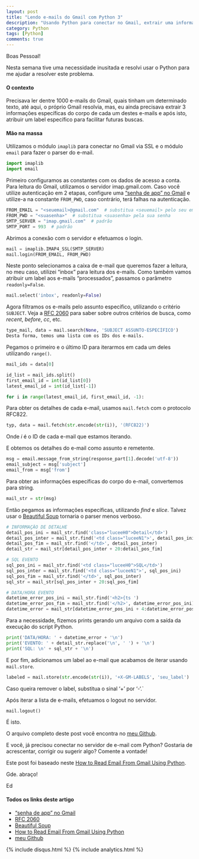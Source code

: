 ```yaml
---
layout: post
title: "Lendo e-mails do Gmail com Python 3"
description: "Usando Python para conectar no Gmail, extrair uma informação específica do corpo e adicionar um label"
category: Python
tags: [Python]
comments: true
---
```

Boas Pessoal!


Nesta semana tive uma necessidade inusitada e resolvi usar o Python para
me ajudar a resolver este problema.

#### O contexto
Precisava ler dentre 1000 e-mails do Gmail, quais tinham um determinado
texto, até aqui, o próprio Gmail resolvia, mas, eu ainda precisava extrair
3 informações específicas do corpo de cada um destes e-mails e após isto, atribuir um label específico para facilitar futuras buscas.

#### Mão na massa
Utilizamos o módulo `imaplib` para conectar no Gmail via SSL e o módulo `email` para fazer o parser do e-mail.
```python
import imaplib
import email
```

Primeiro configuramos as constantes com os dados de acesso a conta. Para leitura do Gmail, utilizamos o servidor  imap.gmail.com.
Caso você utilize autenticação em 2 etapas, configure uma [“senha de app” no Gmail][] e utilize-a na constante `FROM_PWD`, caso contrário, terá falhas na autenticação.
```python
FROM_EMAIL = "<seuemail>@gmail.com"  # substitua <seuemail> pelo seu email.
FROM_PWD = "<suasenha>"  # substitua <suasenha> pela sua senha
SMTP_SERVER = "imap.gmail.com"  # padrão
SMTP_PORT = 993  # padrão
```


Abrimos a conexão com o servidor e efetuamos o login.
```python
mail = imaplib.IMAP4_SSL(SMTP_SERVER)
mail.login(FROM_EMAIL, FROM_PWD)
```


Neste ponto selecionamos a caixa de e-mail que queremos fazer a leitura, no meu caso, utilizei “inbox” para leitura dos e-mails.
Como também vamos atribuir um label aos e-mails “processados”, passamos o parâmetro `readonly=False`.
```python
mail.select('inbox', readonly=False)
```


Agora filtramos os e-mails pelo assunto específico, utilizando o critério `SUBJECT`. Veja a [RFC 2060][] para saber sobre outros critérios de busca, como *recent*, *before*, *cc*, etc.
```python
type_mail, data = mail.search(None, 'SUBJECT ASSUNTO-ESPECÍFICO')
Desta forma, temos uma lista com os IDs dos e-mails.
```


Pegamos o primeiro e o último ID para iterarmos em cada um deles utilizando `range()`.
```python
mail_ids = data[0]

id_list = mail_ids.split()
first_email_id = int(id_list[0])
latest_email_id = int(id_list[-1])

for i in range(latest_email_id, first_email_id, -1):
```


Para obter os detalhes de cada e-mail, usamos `mail.fetch` com o protocolo RFC822.
```python
typ, data = mail.fetch(str.encode(str(i)), '(RFC822)')
```
Onde *i* é o ID de cada e-mail que estamos iterando.


E obtemos os detalhes do e-mail como assunto e remetente.
```python
msg = email.message_from_string(response_part[1].decode('utf-8'))
email_subject = msg['subject']
email_from = msg['from']
```

Para obter as informações específicas do corpo do e-mail, convertemos para string.
```python
mail_str = str(msg)
```

Então pegamos as informações específicas, utilizando *find* e *slice*. Talvez usar o [Beautiful Soup][] tornaria o parser menos verboso.
```python
# INFORMAÇÃO DE DETALHE
detail_pos_ini = mail_str.find('class="luceeH0">Detail</td>')
detail_pos_inter = mail_str.find('<td class="luceeN1">', detail_pos_ini)
detail_pos_fim = mail_str.find('</td>', detail_pos_inter)
detail_str = mail_str[detail_pos_inter + 20:detail_pos_fim]

# SQL EVENTO
sql_pos_ini = mail_str.find('<td class="luceeH0">SQL</td>')
sql_pos_inter = mail_str.find('<td class="luceeN1">', sql_pos_ini)
sql_pos_fim = mail_str.find('</td>', sql_pos_inter)
sql_str = mail_str[sql_pos_inter + 20:sql_pos_fim]

# DATA/HORA EVENTO
datetime_error_pos_ini = mail_str.find('<h2>{ts ')
datetime_error_pos_fim = mail_str.find('</h2>', datetime_error_pos_ini)
datetime_error = mail_str[datetime_error_pos_ini + 4:datetime_error_pos_fim]
```

Para a necessidade, fizemos prints gerando um arquivo com a saída da execução do script Python.
```python
print('DATA/HORA: ' + datetime_error + '\n')
print('EVENTO: ' + detail_str.replace('\n', ' ') + '\n')
print('SQL: \n' + sql_str + '\n')
```

E por fim, adicionamos um label ao e-mail que acabamos de iterar usando `mail.store`.
```python
labeled = mail.store(str.encode(str(i)), '+X-GM-LABELS', 'seu_label')
```
Caso queira remover o label, substitua o sinal ‘+’ por ‘-‘.`

Após iterar a lista de e-mails, efetuamos o logout no servidor.
```python
mail.logout()
```

É isto.

O arquivo completo deste post você encontra no [meu Github][].

E você, já precisou conectar no servidor de e-mail com Python? Gostaria de acrescentar, corrigir ou sugerir algo?
Comente a vontade!

Este post foi baseado neste [How to Read Email From Gmail Using Python][].

Gde. abraço!

Ed


#### Todos os links deste artigo


* [“senha de app” no Gmail][]
* [RFC 2060][]
* [Beautiful Soup][]
* [How to Read Email From Gmail Using Python]
* [meu Github][]


[“senha de app” no Gmail]: https://support.google.com/accounts/answer/185833?hl=pt-BR
[RFC 2060]: https://tools.ietf.org/html/rfc2060.html#section-6.4.4
[Beautiful Soup]: https://www.crummy.com/software/BeautifulSoup/bs4/doc/
[How to Read Email From Gmail Using Python]: https://codehandbook.org/how-to-read-email-from-gmail-using-python/
[meu Github]: https://github.com/edmilton/python-examples/blob/master/mail_reader/reader.py


{% include disqus.html %}
{% include analytics.html %}